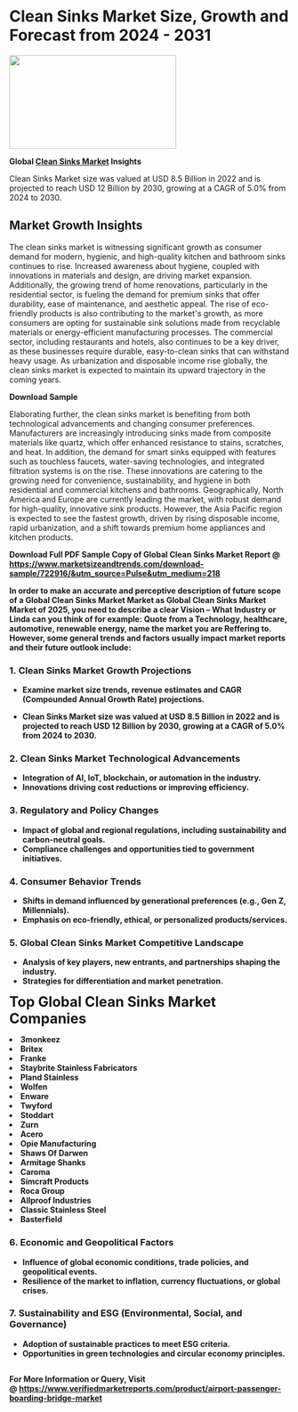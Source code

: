 <H1>Clean Sinks Market Size, Growth and Forecast from 2024 - 2031</H1><img class="aligncenter size-medium wp-image-584254" src="https://thirdeyenews.in/wp-content/uploads/2024/09/Global-Market-Research-300x168.jpeg" alt="" width="300" height="168" /><p><strong>Global&nbsp;<a href="https://www.marketsizeandtrends.com/download-sample/722916/&amp;utm_source=Pulse&amp;utm_medium=218">Clean Sinks Market</a> Insights</strong></p><p>Clean Sinks Market size was valued at USD 8.5 Billion in 2022 and is projected to reach USD 12 Billion by 2030, growing at a CAGR of 5.0% from 2024 to 2030.</p><p><h2>Market Growth Insights</h2> <p>The clean sinks market is witnessing significant growth as consumer demand for modern, hygienic, and high-quality kitchen and bathroom sinks continues to rise. Increased awareness about hygiene, coupled with innovations in materials and design, are driving market expansion. Additionally, the growing trend of home renovations, particularly in the residential sector, is fueling the demand for premium sinks that offer durability, ease of maintenance, and aesthetic appeal. The rise of eco-friendly products is also contributing to the market's growth, as more consumers are opting for sustainable sink solutions made from recyclable materials or energy-efficient manufacturing processes. The commercial sector, including restaurants and hotels, also continues to be a key driver, as these businesses require durable, easy-to-clean sinks that can withstand heavy usage. As urbanization and disposable income rise globally, the clean sinks market is expected to maintain its upward trajectory in the coming years.</p> <p><strong>Download Sample</strong></p> <p>Elaborating further, the clean sinks market is benefiting from both technological advancements and changing consumer preferences. Manufacturers are increasingly introducing sinks made from composite materials like quartz, which offer enhanced resistance to stains, scratches, and heat. In addition, the demand for smart sinks equipped with features such as touchless faucets, water-saving technologies, and integrated filtration systems is on the rise. These innovations are catering to the growing need for convenience, sustainability, and hygiene in both residential and commercial kitchens and bathrooms. Geographically, North America and Europe are currently leading the market, with robust demand for high-quality, innovative sink products. However, the Asia Pacific region is expected to see the fastest growth, driven by rising disposable income, rapid urbanization, and a shift towards premium home appliances and kitchen products. <p><strong></p><p><span class=""><strong>Download Full PDF Sample Copy of Global Clean Sinks Market Report</strong> @ <a href="https://www.marketsizeandtrends.com/download-sample/722916/&amp;utm_source=Pulse&amp;utm_medium=218" target="_blank">https://www.marketsizeandtrends.com/download-sample/722916/&amp;utm_source=Pulse&amp;utm_medium=218</a></span></p><p>In order to make an accurate and perceptive description of future scope of a Global&nbsp;Clean Sinks Market Market as Global&nbsp;Clean Sinks Market Market of 2025, you need to describe a clear Vision &ndash; What Industry or Linda can you think of for example: Quote from a Technology, healthcare, automotive, renewable energy, name the market you are Reffering to. However, some general trends and factors usually impact market reports and their future outlook include:</p><h3>1.&nbsp;<strong>Clean Sinks Market Growth Projections</strong></h3><ul><li>Examine market size trends, revenue estimates and CAGR (Compounded Annual Growth Rate) projections.</li><li><p>Clean Sinks Market size was valued at USD 8.5 Billion in 2022 and is projected to reach USD 12 Billion by 2030, growing at a CAGR of 5.0% from 2024 to 2030.</p></li></ul><h3>2.&nbsp;<strong>Clean Sinks Market Technological Advancements</strong></h3><ul><li>Integration of AI, IoT, blockchain, or automation in the industry.</li><li>Innovations driving cost reductions or improving efficiency.</li></ul><h3>3.&nbsp;<strong>Regulatory and Policy Changes</strong></h3><ul><li>Impact of global and regional regulations, including sustainability and carbon-neutral goals.</li><li>Compliance challenges and opportunities tied to government initiatives.</li></ul><h3>4.&nbsp;<strong>Consumer Behavior Trends</strong></h3><ul><li>Shifts in demand influenced by generational preferences (e.g., Gen Z, Millennials).</li><li>Emphasis on eco-friendly, ethical, or personalized products/services.</li></ul><h3>5.&nbsp;<strong>Global Clean Sinks Market Competitive Landscape</strong></h3><ul><li>Analysis of key players, new entrants, and partnerships shaping the industry.</li><li>Strategies for differentiation and market penetration.</li></ul><p data-pm-slice="1 1 []"><span style="color: inherit; font-family: inherit; font-size: 25px;">Top Global Clean Sinks Market Companies</span></p><div class="" data-test-id=""><p><li>3monkeez</li><li> Britex</li><li> Franke</li><li> Staybrite Stainless Fabricators</li><li> Pland Stainless</li><li> Wolfen</li><li> Enware</li><li> Twyford</li><li> Stoddart</li><li> Zurn</li><li> Acero</li><li> Opie Manufacturing</li><li> Shaws Of Darwen</li><li> Armitage Shanks</li><li> Caroma</li><li> Simcraft Products</li><li> Roca Group</li><li> Allproof Industries</li><li> Classic Stainless Steel</li><li> Basterfield</li></p></div><h3>6.&nbsp;<strong>Economic and Geopolitical Factors</strong></h3><ul><li>Influence of global economic conditions, trade policies, and geopolitical events.</li><li>Resilience of the market to inflation, currency fluctuations, or global crises.</li></ul><h3>7.&nbsp;<strong>Sustainability and ESG (Environmental, Social, and Governance)</strong></h3><ul><li>Adoption of sustainable practices to meet ESG criteria.</li><li>Opportunities in green technologies and circular economy principles.</li></ul><h2><strong style="font-size: 14px;">For More Information or Query, Visit @&nbsp;</strong><a style="background-color: #ffffff; font-size: 14px;" href="https://www.marketsizeandtrends.com/report/clean-sinks-market/" target="_blank">https://www.verifiedmarketreports.com/product/airport-passenger-boarding-bridge-market</a></h2>
